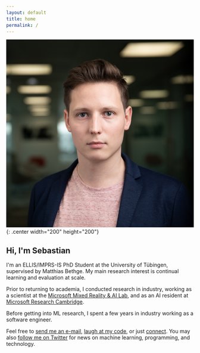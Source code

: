```yaml
---
layout: default
title: home
permalink: /
---
```

![Sebastian Dziadzio](/images/me.jpg){: .center width="200" height="200"}

## Hi, I'm Sebastian

I'm an ELLIS/IMPRS-IS PhD Student at the University of Tübingen, supervised by Matthias Bethge. My main research interest is continual learning and evaluation at scale.

Prior to returning to academia, I conducted research in industry, working as a scientist at the [Microsoft Mixed Reality & AI Lab](https://www.microsoft.com/en-us/research/lab/mixed-reality-ai-lab-cambridge/), and as an AI resident at [Microsoft Research Cambridge](https://www.microsoft.com/en-us/research/lab/microsoft-research-cambridge/).

Before getting into ML research, I spent a few years in industry working as a software engineer.

Feel free to [send me an e-mail](mailto:sebastian.dziadzio@gmail.com), [laugh at my code](https://github.com/sebastiandziadzio), or just [connect](https://linkedin.com/in/sebastiandziadzio). You may also [follow me on Twitter](https://twitter.com/sebadzia) for news on machine learning, programming, and technology.